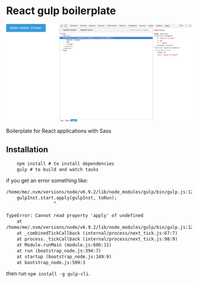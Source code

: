 # React gulp boilerplate

![](docs/screenshot.png)

Boilerplate for React applications with Sass

## Installation

```shell
    npm install # to install dependencies
    gulp # to build and watch tasks
```

if you get an error something like:

```
/home/me/.nvm/versions/node/v6.9.2/lib/node_modules/gulp/bin/gulp.js:129
    gulpInst.start.apply(gulpInst, toRun);
                  ^

TypeError: Cannot read property 'apply' of undefined
    at /home/me/.nvm/versions/node/v6.9.2/lib/node_modules/gulp/bin/gulp.js:129:19
    at _combinedTickCallback (internal/process/next_tick.js:67:7)
    at process._tickCallback (internal/process/next_tick.js:98:9)
    at Module.runMain (module.js:606:11)
    at run (bootstrap_node.js:394:7)
    at startup (bootstrap_node.js:149:9)
    at bootstrap_node.js:509:3
```

then run `npm install -g gulp-cli`.